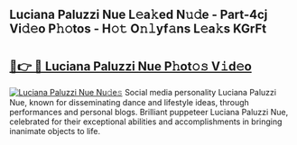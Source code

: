## Luciana Paluzzi Nue L𝚎a𝚔ed N𝚞𝚍e - Part-4cj Vi𝚍𝚎o P𝚑𝚘tos - H𝚘𝚝 O𝚗𝚕yf𝚊ns L𝚎a𝚔s KGrFt

# <h2><a href="http://kfc0nl.oniu.top/?m=Luciana+Paluzzi+Nue">🔗👉 🔴 Luciana Paluzzi Nue P𝚑ot𝚘𝚜 V𝚒d𝚎o</a></h2>

[![Luciana Paluzzi Nue Nu𝚍e𝚜](https://i.imgur.com/0qMVB7G.gif)](http://kfc0nl.oniu.top/?m=Luciana+Paluzzi+Nue)
Social media personality Luciana Paluzzi Nue, known for disseminating dance and lifestyle ideas, through performances and personal blogs. Brilliant puppeteer Luciana Paluzzi Nue, celebrated for their exceptional abilities and accomplishments in bringing inanimate objects to life.  
